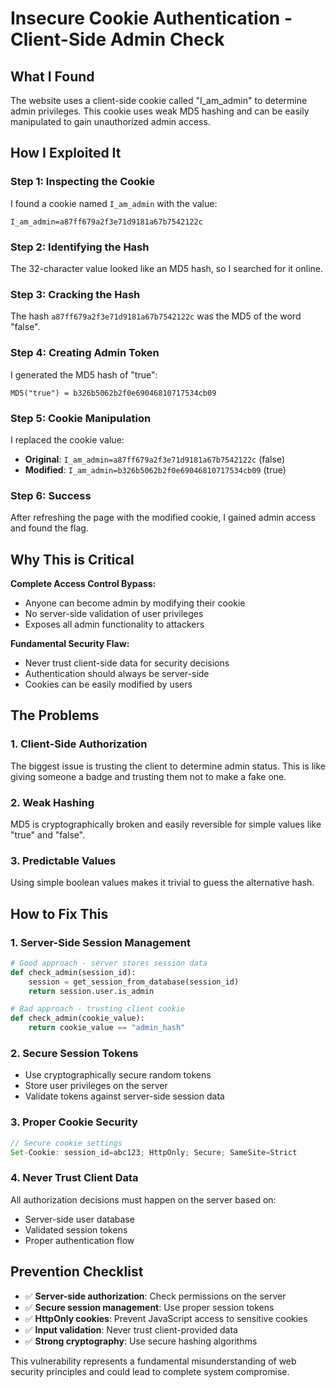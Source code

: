 # Insecure Cookie Authentication - Client-Side Admin Check

## What I Found
The website uses a client-side cookie called "I_am_admin" to determine admin privileges. This cookie uses weak MD5 hashing and can be easily manipulated to gain unauthorized admin access.

## How I Exploited It

### Step 1: Inspecting the Cookie
I found a cookie named `I_am_admin` with the value:
```
I_am_admin=a87ff679a2f3e71d9181a67b7542122c
```

### Step 2: Identifying the Hash
The 32-character value looked like an MD5 hash, so I searched for it online.

### Step 3: Cracking the Hash
The hash `a87ff679a2f3e71d9181a67b7542122c` was the MD5 of the word "false".

### Step 4: Creating Admin Token
I generated the MD5 hash of "true":
```
MD5("true") = b326b5062b2f0e69046810717534cb09
```

### Step 5: Cookie Manipulation
I replaced the cookie value:
- **Original**: `I_am_admin=a87ff679a2f3e71d9181a67b7542122c` (false)
- **Modified**: `I_am_admin=b326b5062b2f0e69046810717534cb09` (true)

### Step 6: Success
After refreshing the page with the modified cookie, I gained admin access and found the flag.

## Why This is Critical

**Complete Access Control Bypass:**
- Anyone can become admin by modifying their cookie
- No server-side validation of user privileges
- Exposes all admin functionality to attackers

**Fundamental Security Flaw:**
- Never trust client-side data for security decisions
- Authentication should always be server-side
- Cookies can be easily modified by users

## The Problems

### 1. Client-Side Authorization
The biggest issue is trusting the client to determine admin status. This is like giving someone a badge and trusting them not to make a fake one.

### 2. Weak Hashing
MD5 is cryptographically broken and easily reversible for simple values like "true" and "false".

### 3. Predictable Values
Using simple boolean values makes it trivial to guess the alternative hash.

## How to Fix This

### 1. Server-Side Session Management
```python
# Good approach - server stores session data
def check_admin(session_id):
    session = get_session_from_database(session_id)
    return session.user.is_admin

# Bad approach - trusting client cookie
def check_admin(cookie_value):
    return cookie_value == "admin_hash"
```

### 2. Secure Session Tokens
- Use cryptographically secure random tokens
- Store user privileges on the server
- Validate tokens against server-side session data

### 3. Proper Cookie Security
```javascript
// Secure cookie settings
Set-Cookie: session_id=abc123; HttpOnly; Secure; SameSite=Strict
```

### 4. Never Trust Client Data
All authorization decisions must happen on the server based on:
- Server-side user database
- Validated session tokens
- Proper authentication flow

## Prevention Checklist

- ✅ **Server-side authorization**: Check permissions on the server
- ✅ **Secure session management**: Use proper session tokens
- ✅ **HttpOnly cookies**: Prevent JavaScript access to sensitive cookies
- ✅ **Input validation**: Never trust client-provided data
- ✅ **Strong cryptography**: Use secure hashing algorithms

This vulnerability represents a fundamental misunderstanding of web security principles and could lead to complete system compromise.